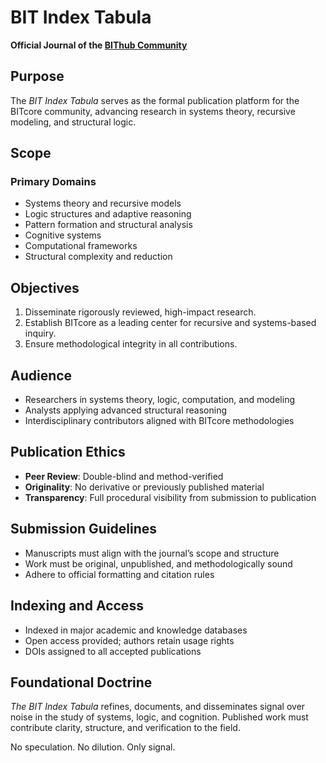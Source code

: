 # BIT Index Tabula

**Official Journal of the [BIThub Community](https://hub.bitwiki.org/)**

## Purpose

The *BIT Index Tabula* serves as the formal publication platform for the BITcore community, advancing research in systems theory, recursive modeling, and structural logic.

## Scope

### Primary Domains

- Systems theory and recursive models
- Logic structures and adaptive reasoning
- Pattern formation and structural analysis
- Cognitive systems
- Computational frameworks
- Structural complexity and reduction

## Objectives

1. Disseminate rigorously reviewed, high-impact research.
2. Establish BITcore as a leading center for recursive and systems-based inquiry.
3. Ensure methodological integrity in all contributions.

## Audience

- Researchers in systems theory, logic, computation, and modeling
- Analysts applying advanced structural reasoning
- Interdisciplinary contributors aligned with BITcore methodologies

## Publication Ethics

- **Peer Review**: Double-blind and method-verified
- **Originality**: No derivative or previously published material
- **Transparency**: Full procedural visibility from submission to publication

## Submission Guidelines

- Manuscripts must align with the journal’s scope and structure
- Work must be original, unpublished, and methodologically sound
- Adhere to official formatting and citation rules

## Indexing and Access

- Indexed in major academic and knowledge databases
- Open access provided; authors retain usage rights
- DOIs assigned to all accepted publications

## Foundational Doctrine

*The BIT Index Tabula* refines, documents, and disseminates signal over noise in the study of systems, logic, and cognition. Published work must contribute clarity, structure, and verification to the field.

No speculation. No dilution. Only signal.

